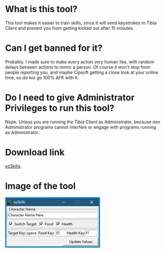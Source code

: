 # What is this tool?

This tool makes it easier to train skills, since it will send keystrokes to Tibia Client and prevent you from getting kicked out after 15 minutes.

# Can I get banned for it?

Probably. I made sure to make every action very human like, with random delays between actions to mimic a person. Of course it won't stop from people reporting you, and maybe Cipsoft getting a close look at your online time, so do not go 100% AFK with it.

# Do I need to give Administrator Privileges to run this tool?

Nope. Unless you are running the Tibia Client as Administrator, because non Administrator programs cannot interfere or engage with programs running as Administrator.

# Download link

[ezSkills](https://github.com/ils94/ezSkills/releases/download/release/ezSkills.zip)

# Image of the tool

![ezSkills](https://github.com/ils94/ezSkills/blob/master/image.PNG?raw=true)
